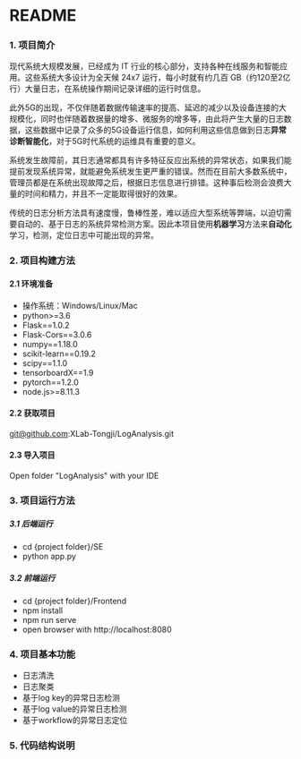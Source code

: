 # README

### 1. 项目简介
现代系统大规模发展，已经成为 IT 行业的核心部分，支持各种在线服务和智能应用。这些系统大多设计为全天候 24x7 运行，每小时就有约几百 GB（约120至2亿行）大量日志，在系统操作期间记录详细的运行时信息。

此外5G的出现，不仅伴随着数据传输速率的提高、延迟的减少以及设备连接的大规模化，同时也伴随着数据量的增多、微服务的增多等，由此将产生大量的日志数据，这些数据中记录了众多的5G设备运行信息，如何利用这些信息做到日志**异常诊断智能化**，对于5G时代系统的运维具有重要的意义。

系统发生故障前，其日志通常都具有许多特征反应出系统的异常状态，如果我们能提前发现系统异常，就能避免系统发生更严重的错误。然而在目前大多数系统中，管理员都是在系统出现故障之后，根据日志信息进行排错。这种事后检测会浪费大量的时间和精力，并且不一定能取得很好的效果。

传统的日志分析方法具有速度慢，鲁棒性差，难以适应大型系统等弊端，以迫切需要自动的、基于日志的系统异常检测方案。因此本项目使用**机器学习**方法来**自动化**学习，检测，定位日志中可能出现的异常。


### 2. 项目构建方法
#### 2.1 环境准备
* 操作系统：Windows/Linux/Mac
* python>=3.6
* Flask==1.0.2
* Flask-Cors==3.0.6
* numpy==1.18.0
* scikit-learn==0.19.2
* scipy==1.1.0
* tensorboardX==1.9
* pytorch==1.2.0
* node.js>=8.11.3

#### 2.2 获取项目
git@github.com:XLab-Tongji/LogAnalysis.git

#### 2.3 导入项目
Open folder "LogAnalysis" with your IDE

### 3. 项目运行方法
##### 3.1 后端运行
* cd {project folder}/SE
* python app.py

##### 3.2 前端运行
- cd {project folder}/Frontend
- npm install
- npm run serve
- open browser with http://localhost:8080

### 4. 项目基本功能
* 日志清洗
* 日志聚类
* 基于log key的异常日志检测
* 基于log value的异常日志检测
* 基于workflow的异常日志定位

### 5. 代码结构说明
